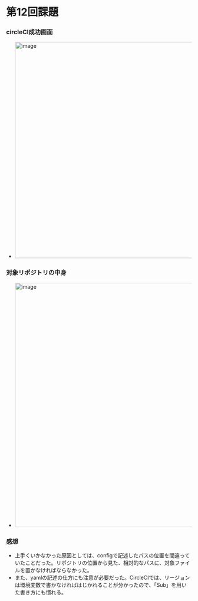 # 第12回課題

### circleCI成功画面
- <img width="586" alt="image" src="https://user-images.githubusercontent.com/116282189/209152178-d8ff71eb-24f7-445a-8301-db83e976e917.png">


### 対象リポジトリの中身
- <img width="662" alt="image" src="https://user-images.githubusercontent.com/116282189/209152338-7dbdd4cd-fc00-41e7-8f34-3548637fe6be.png">


### 感想
- 上手くいかなかった原因としては、configで記述したパスの位置を間違っていたことだった。リポジトリの位置から見た、相対的なパスに、対象ファイルを置かなければならなかった。
- また、yamlの記述の仕方にも注意が必要だった。CircleCIでは、リージョンは環境変数で書かなければはじかれることが分かったので、「Sub」を用いた書き方にも慣れる。
